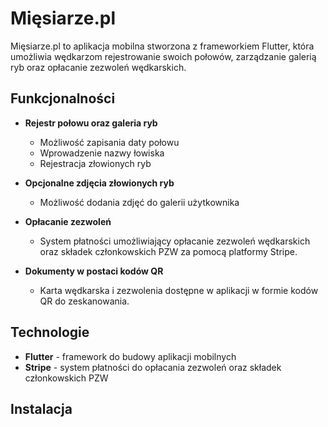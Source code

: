 # Mięsiarze.pl

Mięsiarze.pl to aplikacja mobilna stworzona z frameworkiem Flutter, która umożliwia wędkarzom rejestrowanie swoich połowów, zarządzanie galerią ryb oraz opłacanie zezwoleń wędkarskich.

## Funkcjonalności

- **Rejestr połowu oraz galeria ryb**
  - Możliwość zapisania daty połowu
  - Wprowadzenie nazwy łowiska
  - Rejestracja złowionych ryb

- **Opcjonalne zdjęcia złowionych ryb**
  - Możliwość dodania zdjęć do galerii użytkownika

- **Opłacanie zezwoleń**
  - System płatności umożliwiający opłacanie zezwoleń wędkarskich oraz składek członkowskich PZW za pomocą platformy Stripe.

- **Dokumenty w postaci kodów QR**
  - Karta wędkarska i zezwolenia dostępne w aplikacji w formie kodów QR do zeskanowania.

## Technologie

- **Flutter** - framework do budowy aplikacji mobilnych
- **Stripe** - system płatności do opłacania zezwoleń oraz składek członkowskich PZW

## Instalacja
